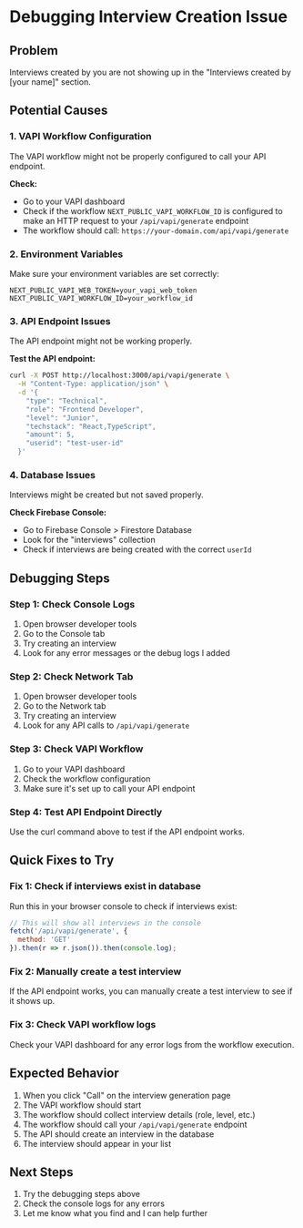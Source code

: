 # Debugging Interview Creation Issue

## Problem
Interviews created by you are not showing up in the "Interviews created by [your name]" section.

## Potential Causes

### 1. VAPI Workflow Configuration
The VAPI workflow might not be properly configured to call your API endpoint.

**Check:**
- Go to your VAPI dashboard
- Check if the workflow `NEXT_PUBLIC_VAPI_WORKFLOW_ID` is configured to make an HTTP request to your `/api/vapi/generate` endpoint
- The workflow should call: `https://your-domain.com/api/vapi/generate`

### 2. Environment Variables
Make sure your environment variables are set correctly:

```env
NEXT_PUBLIC_VAPI_WEB_TOKEN=your_vapi_web_token
NEXT_PUBLIC_VAPI_WORKFLOW_ID=your_workflow_id
```

### 3. API Endpoint Issues
The API endpoint might not be working properly.

**Test the API endpoint:**
```bash
curl -X POST http://localhost:3000/api/vapi/generate \
  -H "Content-Type: application/json" \
  -d '{
    "type": "Technical",
    "role": "Frontend Developer",
    "level": "Junior",
    "techstack": "React,TypeScript",
    "amount": 5,
    "userid": "test-user-id"
  }'
```

### 4. Database Issues
Interviews might be created but not saved properly.

**Check Firebase Console:**
- Go to Firebase Console > Firestore Database
- Look for the "interviews" collection
- Check if interviews are being created with the correct `userId`

## Debugging Steps

### Step 1: Check Console Logs
1. Open browser developer tools
2. Go to the Console tab
3. Try creating an interview
4. Look for any error messages or the debug logs I added

### Step 2: Check Network Tab
1. Open browser developer tools
2. Go to the Network tab
3. Try creating an interview
4. Look for any API calls to `/api/vapi/generate`

### Step 3: Check VAPI Workflow
1. Go to your VAPI dashboard
2. Check the workflow configuration
3. Make sure it's set up to call your API endpoint

### Step 4: Test API Endpoint Directly
Use the curl command above to test if the API endpoint works.

## Quick Fixes to Try

### Fix 1: Check if interviews exist in database
Run this in your browser console to check if interviews exist:

```javascript
// This will show all interviews in the console
fetch('/api/vapi/generate', {
  method: 'GET'
}).then(r => r.json()).then(console.log);
```

### Fix 2: Manually create a test interview
If the API endpoint works, you can manually create a test interview to see if it shows up.

### Fix 3: Check VAPI workflow logs
Check your VAPI dashboard for any error logs from the workflow execution.

## Expected Behavior
1. When you click "Call" on the interview generation page
2. The VAPI workflow should start
3. The workflow should collect interview details (role, level, etc.)
4. The workflow should call your `/api/vapi/generate` endpoint
5. The API should create an interview in the database
6. The interview should appear in your list

## Next Steps
1. Try the debugging steps above
2. Check the console logs for any errors
3. Let me know what you find and I can help further 